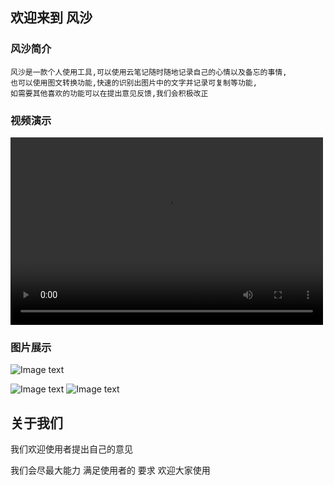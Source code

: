 ## 欢迎来到 风沙


### 风沙简介

    风沙是一款个人使用工具,可以使用云笔记随时随地记录自己的心情以及备忘的事情,
    也可以使用图文转换功能,快速的识别出图片中的文字并记录可复制等功能,
    如需要其他喜欢的功能可以在提出意见反馈,我们会积极改正






        
### 视频演示

<video src="https://623034345.github.io/fengsha.github.io/QQ20190830-155544-HD.mp4" controls="controls" width="500" height="300">您的浏览器不支持播放该视频！</video>
### 图片展示
![Image text](https://623034345.github.io/fengsha.github.io/home.png)

![Image text](https://623034345.github.io/fengsha.github.io//booklist.png)
![Image text](https://623034345.github.io/fengsha.github.io//imagetotext.png)
## 关于我们
我们欢迎使用者提出自己的意见

我们会尽最大能力
满足使用者的
要求
欢迎大家使用


